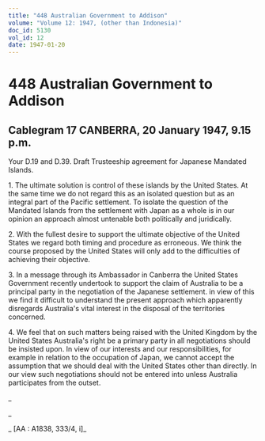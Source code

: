 ```yaml
---
title: "448 Australian Government to Addison"
volume: "Volume 12: 1947, (other than Indonesia)"
doc_id: 5130
vol_id: 12
date: 1947-01-20
---
```


# 448 Australian Government to Addison

## Cablegram 17 CANBERRA, 20 January 1947, 9.15 p.m.

Your D.19 and D.39. Draft Trusteeship agreement for Japanese Mandated Islands.

1\. The ultimate solution is control of these islands by the United States. At the same time we do not regard this as an isolated question but as an integral part of the Pacific settlement. To isolate the question of the Mandated Islands from the settlement with Japan as a whole is in our opinion an approach almost untenable both politically and juridically.

2\. With the fullest desire to support the ultimate objective of the United States we regard both timing and procedure as erroneous. We think the course proposed by the United States will only add to the difficulties of achieving their objective.

3\. In a message through its Ambassador in Canberra the United States Government recently undertook to support the claim of Australia to be a principal party in the negotiation of the Japanese settlement. in view of this we find it difficult to understand the present approach which apparently disregards Australia's vital interest in the disposal of the territories concerned.

4\. We feel that on such matters being raised with the United Kingdom by the United States Australia's right be a primary party in all negotiations should be insisted upon. In view of our interests and our responsibilities, for example in relation to the occupation of Japan, we cannot accept the assumption that we should deal with the United States other than directly. In our view such negotiations should not be entered into unless Australia participates from the outset.

_

_

_ [AA : A1838, 333/4, i]_
